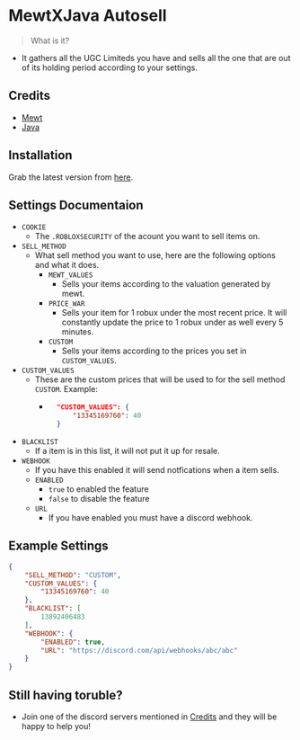 # MewtXJava Autosell

> What is it?
- It gathers all the UGC Limiteds you have and sells all the one that are out of its holding period according to your settings.

## Credits 
- [Mewt](https://discord.gg/mewt)
- [Java](https://discord.gg/javaw)

## Installation
Grab the latest version from [here](https://github.com/workframes/mewtxjava-autosell/releases).

## Settings Documentaion
- `COOKIE`
    * The `.ROBLOXSECURITY` of the acount you want to sell items on.
- `SELL_METHOD`
    * What sell method you want to use, here are the following options and what it does.
        * `MEWT_VALUES` 
            * Sells your items according to the valuation generated by mewt.
        * `PRICE_WAR`
            * Sells your item for 1 robux under the most recent price. It will constantly update the price to 1 robux under as well every 5 minutes.
        * `CUSTOM`
            * Sells your items according to the prices you set in `CUSTOM_VALUES`. 
- `CUSTOM_VALUES`
    * These are the custom prices that will be used to for the sell method `CUSTOM`. Example:
        * ```json
            "CUSTOM_VALUES": {
                "13345169760": 40
            }
            ```
- `BLACKLIST` 
    * If a item is in this list, it will not put it up for resale.
- `WEBHOOK`
    * If you have this enabled it will send notfications when a item sells.
    - `ENABLED`
        * `true` to enabled the feature
        * `false` to disable the feature
    - `URL`
        * If you have enabled you must have a discord webhook.
## Example Settings
```json
{
    "SELL_METHOD": "CUSTOM",
    "CUSTOM_VALUES": {
        "13345169760": 40
    },
    "BLACKLIST": [
        13892406483
    ],
    "WEBHOOK": {
        "ENABLED": true,
        "URL": "https://discord.com/api/webhooks/abc/abc"
    }
}
```

## Still having toruble?
* Join one of the discord servers mentioned in [Credits](https://github.com/workframes/mewtxjava-autosell#credits) and they will be happy to help you!